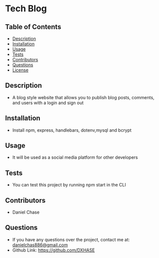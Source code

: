 
  # Tech Blog


  ## Table of Contents

  - [Description](#description)
  - [Installation](#installation)
  - [Usage](#usage)
  - [Tests](#tests)
  - [Contributors](#contributors)
  - [Questions](#questions)
  - [License](#license)

  ## Description
  - A blog style website that allows you to publish blog posts, comments, and users with a login and sign out

  ## Installation
  - Install npm, express, handlebars, dotenv,mysql and bcrypt

  ## Usage
  - It will be used as a social media platform for other developers

  ## Tests
  - You can test this project by running npm start in the CLI

  ## Contributors
  - Daniel Chase

  ## Questions
  - If you have any questions over the project, contact me at: danielchas886@gmail.com
  - Github Link: https://github.com/DXHASE